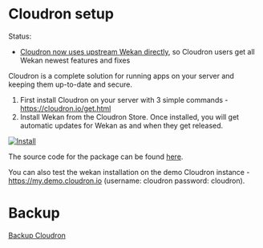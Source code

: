 # Cloudron setup

Status:
- [Cloudron now uses upstream Wekan directly](https://github.com/wekan/wekan/issues/3035), so Cloudron users get all Wekan newest features and fixes

Cloudron is a complete solution for running apps on your server and keeping them up-to-date and secure.

1. First install Cloudron on your server with 3 simple commands - https://cloudron.io/get.html
2. Install Wekan from the Cloudron Store. Once installed, you will get automatic updates for Wekan as and when they get released.

[![Install](https://wekan.github.io/hosting/cloudron.svg)](https://cloudron.io/button.html?app=io.wekan.cloudronapp)

The source code for the package can be found [here](https://git.cloudron.io/cloudron/wekan-app/).

You can also test the wekan installation on the demo Cloudron instance - https://my.demo.cloudron.io (username: cloudron password: cloudron).

# Backup

[Backup Cloudron](Backup#Cloudron)